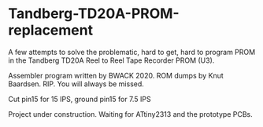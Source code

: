# Tandberg-TD20A-PROM-replacement

A few attempts to solve the problematic, hard to get, hard to program PROM in the Tandberg TD20A Reel to Reel Tape Recorder PROM (U3).

Assembler program written by BWACK 2020.
ROM dumps by Knut Baardsen. RIP. You will always be missed.

Cut pin15 for 15 IPS, ground pin15 for 7.5 IPS

Project under construction.
Waiting for ATtiny2313 and the prototype PCBs.

